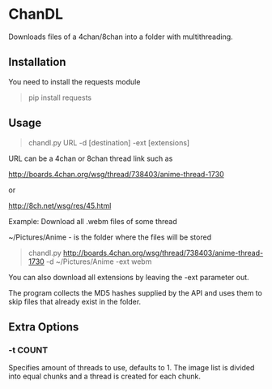 # ChanDL

Downloads files of a 4chan/8chan into a folder with multithreading.

## Installation

You need to install the requests module

>pip install requests

## Usage
>chandl.py URL -d [destination] -ext [extensions]


URL can be a 4chan or 8chan thread link such as 


http://boards.4chan.org/wsg/thread/738403/anime-thread-1730


or


http://8ch.net/wsg/res/45.html


Example: Download all .webm files of some thread


~/Pictures/Anime - is the folder where the files will be stored
>chandl.py http://boards.4chan.org/wsg/thread/738403/anime-thread-1730 -d ~/Pictures/Anime -ext webm

You can also download all extensions by leaving the -ext parameter out.


The program collects the MD5 hashes supplied by the API and uses them to skip files that already exist in the folder.

## Extra Options

### -t COUNT
Specifies amount of threads to use, defaults to 1.
The image list is divided into equal chunks and a thread is created for each chunk.
